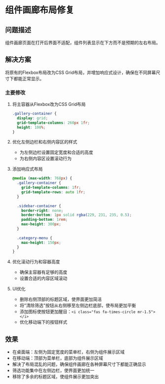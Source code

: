 # 组件画廊布局修复

## 问题描述
组件画廊页面在打开后界面不适配，组件列表显示在下方而不是预期的左右布局。

## 解决方案
将原有的Flexbox布局改为CSS Grid布局，并增加响应式设计，确保在不同屏幕尺寸下都能正常显示。

### 主要修改
1. 将主容器从Flexbox改为CSS Grid布局
   ```css
   .gallery-container {
     display: grid;
     grid-template-columns: 260px 1fr;
     height: 100%;
   }
   ```

2. 优化左侧边栏和右侧内容区的样式
   - 为左侧边栏设置固定宽度和合适的高度
   - 为右侧内容区设置滚动行为

3. 添加响应式布局
   ```css
   @media (max-width: 768px) {
     .gallery-container {
       grid-template-columns: 1fr;
       grid-template-rows: auto 1fr;
     }
     
     .sidebar-container {
       border-right: none;
       border-bottom: 1px solid rgba(229, 231, 235, 0.5);
       padding-bottom: 1rem;
       max-height: 300px;
     }
     
     .category-menu {
       max-height: 150px;
     }
   }
   ```

4. 优化滚动行为和容器高度
   - 确保主容器有足够的高度
   - 设置合适的内容区域滚动

5. UI优化
   - 删除右侧顶部的标题区域，使界面更加简洁
   - 将"清除筛选"按钮从右侧移至左侧边栏底部，使布局更加平衡
   - 添加图标使按钮更加醒目：`<i class="fas fa-times-circle mr-1.5"></i>`
   - 优化移动端下的按钮样式

## 效果
- 在桌面端：左侧为固定宽度的菜单栏，右侧为组件展示区域
- 在移动端：顶部为菜单栏，底部为组件展示区域
- 解决了布局混乱的问题，确保组件画廊在各种屏幕尺寸下都能正确显示
- 筛选功能集中在左侧边栏，使界面更加统一
- 移除了多余的标题区域，使组件展示更加突出 